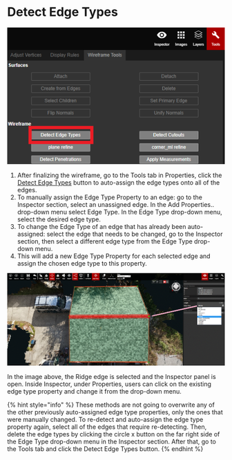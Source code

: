 # Detect Edge Types

![](../../.gitbook/assets/detect-edge-types-button_small.png)

1. After finalizing the wireframe, go to the Tools tab in Properties, click the [Detect Edge Types](detect-edge-types.md) button to auto-assign the edge types onto all of the edges.
2. To manually assign the Edge Type Property to an edge: go to the Inspector section, select an unassigned edge. In the Add Properties.. drop-down menu select Edge Type. In the Edge Type drop-down menu, select the desired edge type.
3. To change the Edge Type of an edge that has already been auto-assigned: select the edge that needs to be changed, go to the Inspector section, then select a different edge type from the Edge Type drop-down menu.
4. This will add a new Edge Type Property for each selected edge and assign the chosen edge type to this property.

![](../../.gitbook/assets/change-edge-type_project18139.gif)

In the image above, the Ridge edge is selected and the Inspector panel is open. Inside Inspector, under Properties, users can click on the existing edge type property and change it from the drop-down menu.

{% hint style="info" %}
These methods are not going to overwrite any of the other previously auto-assigned edge type properties, only the ones that were manually changed. To re-detect and auto-assign the edge type property again, select all of the edges that require re-detecting. Then, delete the edge types by clicking the circle x button on the far right side of the Edge Type drop-down menu in the Inspector section. After that, go to the Tools tab and click the Detect Edge Types button.
{% endhint %}

